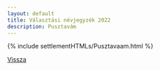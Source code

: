 ```yaml
---
layout: default
title: Választási névjegyzék 2022
description: Pusztavám
---
```


{% include settlementHTMLs/Pusztavaam.html %}

[Vissza](../)